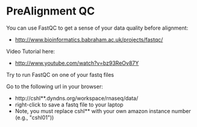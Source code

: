 # PreAlignment QC

You can use FastQC to get a sense of your data quality before alignment:
* http://www.bioinformatics.babraham.ac.uk/projects/fastqc/

Video Tutorial here: 
* http://www.youtube.com/watch?v=bz93ReOv87Y

Try to run FastQC on one of your fastq files

Go to the following url in your browser:
* http://cshl**.dyndns.org/workspace/rnaseq/data/
* right-click to save a fastq file to your laptop
* Note, you must replace cshl** with your own amazon instance number (e.g., "cshl01"))
